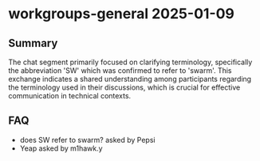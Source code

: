# workgroups-general 2025-01-09

## Summary
The chat segment primarily focused on clarifying terminology, specifically the abbreviation 'SW' which was confirmed to refer to 'swarm'. This exchange indicates a shared understanding among participants regarding the terminology used in their discussions, which is crucial for effective communication in technical contexts.

## FAQ
- does SW refer to swarm? asked by Pepsi
- Yeap asked by m1hawk.y
